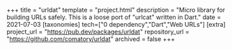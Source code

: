 +++
title = "urldat"
template = "project.html"
description = "Micro library for building URLs safely. This is a loose port of \"urlcat\" written in Dart."
date = 2021-07-03
[taxonomies]
tech=["0 dependency","Dart","Web URLs"]
[extra]
project_url = "https://pub.dev/packages/urldat"
repository_url = "https://github.com/comatory/urldat"
archived = false
+++
